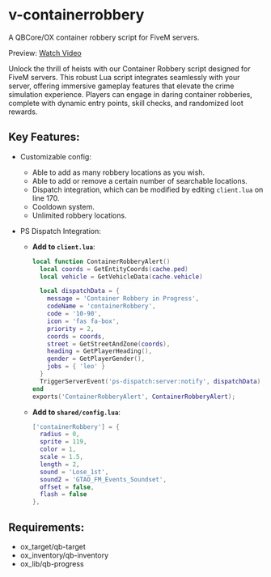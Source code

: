 # v-containerrobbery
A QBCore/OX container robbery script for FiveM servers.

Preview: [Watch Video](https://streamable.com/sckhgl)

Unlock the thrill of heists with our Container Robbery script designed for FiveM servers. This robust Lua script integrates seamlessly with your server, offering immersive gameplay features that elevate the crime simulation experience. Players can engage in daring container robberies, complete with dynamic entry points, skill checks, and randomized loot rewards.

## Key Features:

- Customizable config:
  - Able to add as many robbery locations as you wish.
  - Able to add or remove a certain number of searchable locations.
  - Dispatch integration, which can be modified by editing `client.lua` on line 170.
  - Cooldown system.
  - Unlimited robbery locations.

- PS Dispatch Integration:
  - **Add to `client.lua`**:
    ```lua
    local function ContainerRobberyAlert()
      local coords = GetEntityCoords(cache.ped)
      local vehicle = GetVehicleData(cache.vehicle)

      local dispatchData = {
        message = 'Container Robbery in Progress',
        codeName = 'containerRobbery',
        code = '10-90',
        icon = 'fas fa-box',
        priority = 2,
        coords = coords,
        street = GetStreetAndZone(coords),
        heading = GetPlayerHeading(),
        gender = GetPlayerGender(),
        jobs = { 'leo' }
      } 
      TriggerServerEvent('ps-dispatch:server:notify', dispatchData)
    end 
    exports('ContainerRobberyAlert', ContainerRobberyAlert);
    ```

  - **Add to `shared/config.lua`**:
    ```lua
    ['containerRobbery'] = { 
      radius = 0,
      sprite = 119,
      color = 1,
      scale = 1.5,
      length = 2,
      sound = 'Lose_1st',
      sound2 = 'GTAO_FM_Events_Soundset',
      offset = false,
      flash = false
    },
    ```

## Requirements:
- ox_target/qb-target
- ox_inventory/qb-inventory
- ox_lib/qb-progress
